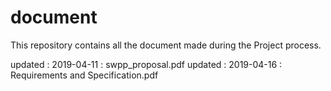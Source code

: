 # document

This repository contains all the document made during the Project process.

updated : 2019-04-11 : swpp_proposal.pdf
updated : 2019-04-16 : Requirements and Specification.pdf
